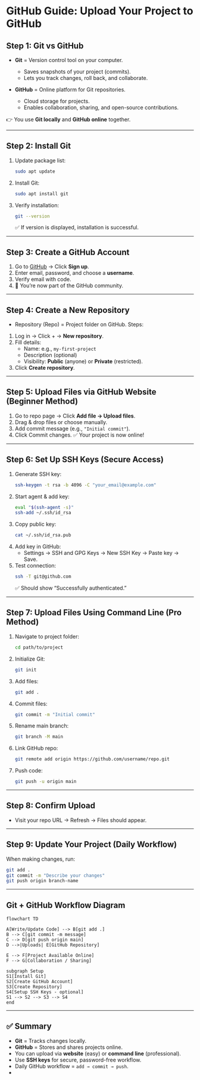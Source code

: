 # GitHub Guide: Upload Your Project to GitHub  

## Step 1: Git vs GitHub  
- **Git** = Version control tool on your computer.  
  - Saves snapshots of your project (commits).  
  - Lets you track changes, roll back, and collaborate.  

- **GitHub** = Online platform for Git repositories.  
  - Cloud storage for projects.  
  - Enables collaboration, sharing, and open-source contributions.  

👉 You use **Git locally** and **GitHub online** together.  

---

## Step 2: Install Git  
1. Update package list:  
   ```bash
   sudo apt update
   ```
2. Install Git:
   ```bash
   sudo apt install git
   ```
3. Verify installation:
   ```bash
   git --version
   ```
   ✅ If version is displayed, installation is successful.
---

## Step 3: Create a GitHub Account
1. Go to [GitHub](https://github.com/) → Click **Sign up**.
2. Enter email, password, and choose a **username**.
3. Verify email with code.
4. 🎉 You’re now part of the GitHub community.
---

## Step 4: Create a New Repository
- Repository (Repo) = Project folder on GitHub.
Steps:
1. Log in → Click + → **New repository**.
2. Fill details:
   - Name: e.g., `my-first-project`
   - Description (optional)
   - Visibility: **Public** (anyone) or **Private** (restricted).
3. Click **Create repository**.
---

## Step 5: Upload Files via GitHub Website (Beginner Method)
1. Go to repo page → Click **Add file → Upload files**.
2. Drag & drop files or choose manually.
3. Add commit message (e.g., `"Initial commit"`).
4. Click Commit changes.
   ✅ Your project is now online!
---

## Step 6: Set Up SSH Keys (Secure Access)
1. Generate SSH key:
   ```bash
   ssh-keygen -t rsa -b 4096 -C "your_email@example.com"
   ```
2. Start agent & add key:
   ```bash
   eval "$(ssh-agent -s)"
   ssh-add ~/.ssh/id_rsa
   ```
3. Copy public key:
   ```bash
   cat ~/.ssh/id_rsa.pub
   ```
4. Add key in GitHub:
   - Settings → SSH and GPG Keys → New SSH Key → Paste key → Save.
5. Test connection:
   ```bash
   ssh -T git@github.com
   ```
   ✅ Should show “Successfully authenticated.”
---

## Step 7: Upload Files Using Command Line (Pro Method)
1. Navigate to project folder:
   ```bash
   cd path/to/project
   ```
2. Initialize Git:
   ```bash
   git init
   ```
3. Add files:
   ```bash
   git add .
   ```
4. Commit files:
   ```bash
   git commit -m "Initial commit"
   ```
5. Rename main branch:
   ```bash
   git branch -M main
   ```
6. Link GitHub repo:
   ```bash
   git remote add origin https://github.com/username/repo.git
   ```
7. Push code:
   ```bash
   git push -u origin main
   ```
---

## Step 8: Confirm Upload
- Visit your repo URL → Refresh → Files should appear.
---

## Step 9: Update Your Project (Daily Workflow)
When making changes, run:
```bash
git add .
git commit -m "Describe your changes"
git push origin branch-name
```
---

## Git + GitHub Workflow Diagram

```mermaid
flowchart TD

A[Write/Update Code] --> B[git add .]
B --> C[git commit -m message]
C --> D[git push origin main]
D -->|Uploads| E[GitHub Repository]

E --> F[Project Available Online]
F --> G[Collaboration / Sharing]

subgraph Setup
S1[Install Git]
S2[Create GitHub Account]
S3[Create Repository]
S4[Setup SSH Keys - optional]
S1 --> S2 --> S3 --> S4
end
```
---

## ✅ Summary
- **Git** = Tracks changes locally.
- **GitHub** = Stores and shares projects online.
- You can upload via **website** (easy) or **command line** (professional).
- Use **SSH keys** for secure, password-free workflow.
- Daily GitHub workflow = `add → commit → push`.
- 
